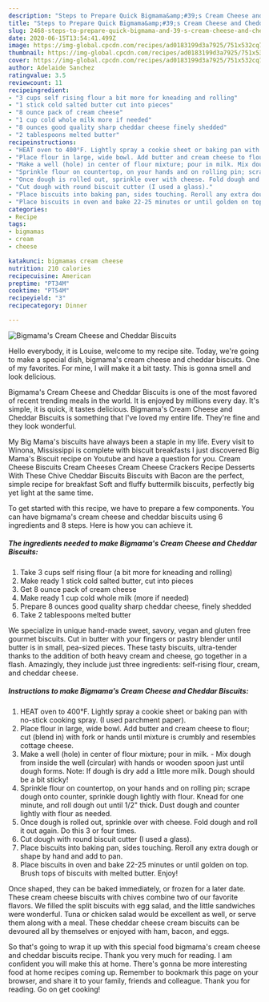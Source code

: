 ```yaml
---
description: "Steps to Prepare Quick Bigmama&amp;#39;s Cream Cheese and Cheddar Biscuits"
title: "Steps to Prepare Quick Bigmama&amp;#39;s Cream Cheese and Cheddar Biscuits"
slug: 2468-steps-to-prepare-quick-bigmama-and-39-s-cream-cheese-and-cheddar-biscuits
date: 2020-06-15T13:54:41.499Z
image: https://img-global.cpcdn.com/recipes/ad0183199d3a7925/751x532cq70/bigmamas-cream-cheese-and-cheddar-biscuits-recipe-main-photo.jpg
thumbnail: https://img-global.cpcdn.com/recipes/ad0183199d3a7925/751x532cq70/bigmamas-cream-cheese-and-cheddar-biscuits-recipe-main-photo.jpg
cover: https://img-global.cpcdn.com/recipes/ad0183199d3a7925/751x532cq70/bigmamas-cream-cheese-and-cheddar-biscuits-recipe-main-photo.jpg
author: Adelaide Sanchez
ratingvalue: 3.5
reviewcount: 11
recipeingredient:
- "3 cups self rising flour a bit more for kneading and rolling"
- "1 stick cold salted butter cut into pieces"
- "8 ounce pack of cream cheese"
- "1 cup cold whole milk more if needed"
- "8 ounces good quality sharp cheddar cheese finely shedded"
- "2 tablespoons melted butter"
recipeinstructions:
- "HEAT oven to 400°F. Lightly spray a cookie sheet or baking pan with no-stick cooking spray. (I used parchment paper)."
- "Place flour in large, wide bowl. Add butter and cream cheese to flour; cut (blend in) with fork or hands until mixture is crumbly and resembles cottage cheese."
- "Make a well (hole) in center of flour mixture; pour in milk. Mix dough from inside the well (circular) with hands or wooden spoon just until dough forms. Note: If dough is dry add a little more milk. Dough should be a bit sticky!"
- "Sprinkle flour on countertop, on your hands and on rolling pin; scrape dough onto counter, sprinkle​ dough lightly with flour. Knead for one minute, and roll dough out until 1/2&#34; thick. Dust dough and counter lightly with flour as needed."
- "Once dough is rolled out, sprinkle over with cheese. Fold dough and roll it out again. Do this 3 or four times."
- "Cut dough with round biscuit cutter (I used a glass)."
- "Place biscuits into baking pan, sides touching. Reroll any extra dough or shape by hand and add to pan."
- "Place biscuits in oven and bake 22-25 minutes or until golden on top. Brush tops of biscuits with melted butter. Enjoy!"
categories:
- Recipe
tags:
- bigmamas
- cream
- cheese

katakunci: bigmamas cream cheese 
nutrition: 210 calories
recipecuisine: American
preptime: "PT34M"
cooktime: "PT54M"
recipeyield: "3"
recipecategory: Dinner

---
```



![Bigmama&#39;s Cream Cheese and Cheddar Biscuits](https://img-global.cpcdn.com/recipes/ad0183199d3a7925/751x532cq70/bigmamas-cream-cheese-and-cheddar-biscuits-recipe-main-photo.jpg)

Hello everybody, it is Louise, welcome to my recipe site. Today, we're going to make a special dish, bigmama&#39;s cream cheese and cheddar biscuits. One of my favorites. For mine, I will make it a bit tasty. This is gonna smell and look delicious.

Bigmama&#39;s Cream Cheese and Cheddar Biscuits is one of the most favored of recent trending meals in the world. It is enjoyed by millions every day. It's simple, it is quick, it tastes delicious. Bigmama&#39;s Cream Cheese and Cheddar Biscuits is something that I've loved my entire life. They're fine and they look wonderful.

My Big Mama&#39;s biscuits have always been a staple in my life. Every visit to Winona, Mississippi is complete with biscuit breakfasts I just discovered Big Mama&#39;s Biscuit recipe on Youtube and have a question for you. Cream Cheese Biscuits Cream Cheeses Cream Cheese Crackers Recipe Desserts With These Chive Cheddar Biscuits Biscuits with Bacon are the perfect, simple recipe for breakfast Soft and fluffy buttermilk biscuits, perfectly big yet light at the same time.


To get started with this recipe, we have to prepare a few components. You can have bigmama&#39;s cream cheese and cheddar biscuits using 6 ingredients and 8 steps. Here is how you can achieve it.

<!--inarticleads1-->

##### The ingredients needed to make Bigmama&#39;s Cream Cheese and Cheddar Biscuits:

1. Take 3 cups self rising flour (a bit more for kneading and rolling)
1. Make ready 1 stick cold salted butter, cut into pieces
1. Get 8 ounce pack of cream cheese
1. Make ready 1 cup cold whole milk (more if needed)
1. Prepare 8 ounces good quality sharp cheddar cheese, finely shedded
1. Take 2 tablespoons melted butter


We specialize in unique hand-made sweet, savory, vegan and gluten free gourmet biscuits. Cut in butter with your fingers or pastry blender until butter is in small, pea-sized pieces. These tasty biscuits, ultra-tender thanks to the addition of both heavy cream and cheese, go together in a flash. Amazingly, they include just three ingredients: self-rising flour, cream, and cheddar cheese. 

<!--inarticleads2-->

##### Instructions to make Bigmama&#39;s Cream Cheese and Cheddar Biscuits:

1. HEAT oven to 400°F. Lightly spray a cookie sheet or baking pan with no-stick cooking spray. (I used parchment paper).
1. Place flour in large, wide bowl. Add butter and cream cheese to flour; cut (blend in) with fork or hands until mixture is crumbly and resembles cottage cheese.
1. Make a well (hole) in center of flour mixture; pour in milk. - Mix dough from inside the well (circular) with hands or wooden spoon just until dough forms. Note: If dough is dry add a little more milk. Dough should be a bit sticky!
1. Sprinkle flour on countertop, on your hands and on rolling pin; scrape dough onto counter, sprinkle​ dough lightly with flour. Knead for one minute, and roll dough out until 1/2&#34; thick. Dust dough and counter lightly with flour as needed.
1. Once dough is rolled out, sprinkle over with cheese. Fold dough and roll it out again. Do this 3 or four times.
1. Cut dough with round biscuit cutter (I used a glass).
1. Place biscuits into baking pan, sides touching. Reroll any extra dough or shape by hand and add to pan.
1. Place biscuits in oven and bake 22-25 minutes or until golden on top. Brush tops of biscuits with melted butter. Enjoy!


Once shaped, they can be baked immediately, or frozen for a later date. These cream cheese biscuits with chives combine two of our favorite flavors. We filled the split biscuits with egg salad, and the little sandwiches were wonderful. Tuna or chicken salad would be excellent as well, or serve them along with a meal. These cheddar cheese cream biscuits can be devoured all by themselves or enjoyed with ham, bacon, and eggs. 

So that's going to wrap it up with this special food bigmama&#39;s cream cheese and cheddar biscuits recipe. Thank you very much for reading. I am confident you will make this at home. There's gonna be more interesting food at home recipes coming up. Remember to bookmark this page on your browser, and share it to your family, friends and colleague. Thank you for reading. Go on get cooking!
